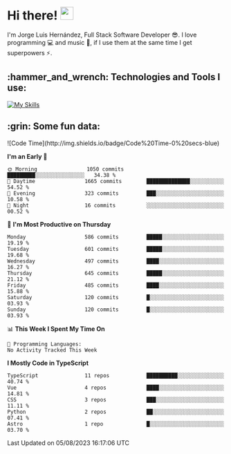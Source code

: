 <h1 align="left">
 <abc>
  <br>Hi there! <img src="https://user-images.githubusercontent.com/42378118/110234147-e3259600-7f4e-11eb-95be-0c4047144dea.gif" width="30"><br>
 </abc>
</h1>

I'm Jorge Luis Hernández, Full Stack Software Developer :sunglasses:. I love programming :computer: and music :musical_score:, if I use them at the same time I get superpowers :zap:. 


<h2 align="left">:hammer_and_wrench: Technologies and Tools I use:</h2>

[![My Skills](https://skillicons.dev/icons?i=js,ts,html,css,py,vue,react,next,nest,postgres,mysql)](https://skillicons.dev)

<h2 align="left">:grin: Some fun data:</h2>
<!--START_SECTION:waka-->
![Code Time](http://img.shields.io/badge/Code%20Time-0%20secs-blue)

**I'm an Early 🐤** 

```text
🌞 Morning                1050 commits        █████████░░░░░░░░░░░░░░░░   34.38 % 
🌆 Daytime                1665 commits        ██████████████░░░░░░░░░░░   54.52 % 
🌃 Evening                323 commits         ███░░░░░░░░░░░░░░░░░░░░░░   10.58 % 
🌙 Night                  16 commits          ░░░░░░░░░░░░░░░░░░░░░░░░░   00.52 % 
```
📅 **I'm Most Productive on Thursday** 

```text
Monday                   586 commits         █████░░░░░░░░░░░░░░░░░░░░   19.19 % 
Tuesday                  601 commits         █████░░░░░░░░░░░░░░░░░░░░   19.68 % 
Wednesday                497 commits         ████░░░░░░░░░░░░░░░░░░░░░   16.27 % 
Thursday                 645 commits         █████░░░░░░░░░░░░░░░░░░░░   21.12 % 
Friday                   485 commits         ████░░░░░░░░░░░░░░░░░░░░░   15.88 % 
Saturday                 120 commits         █░░░░░░░░░░░░░░░░░░░░░░░░   03.93 % 
Sunday                   120 commits         █░░░░░░░░░░░░░░░░░░░░░░░░   03.93 % 
```


📊 **This Week I Spent My Time On** 

```text
💬 Programming Languages: 
No Activity Tracked This Week
```

**I Mostly Code in TypeScript** 

```text
TypeScript               11 repos            ██████████░░░░░░░░░░░░░░░   40.74 % 
Vue                      4 repos             ████░░░░░░░░░░░░░░░░░░░░░   14.81 % 
CSS                      3 repos             ███░░░░░░░░░░░░░░░░░░░░░░   11.11 % 
Python                   2 repos             ██░░░░░░░░░░░░░░░░░░░░░░░   07.41 % 
Astro                    1 repo              █░░░░░░░░░░░░░░░░░░░░░░░░   03.70 % 
```




 Last Updated on 05/08/2023 16:17:06 UTC
<!--END_SECTION:waka-->
